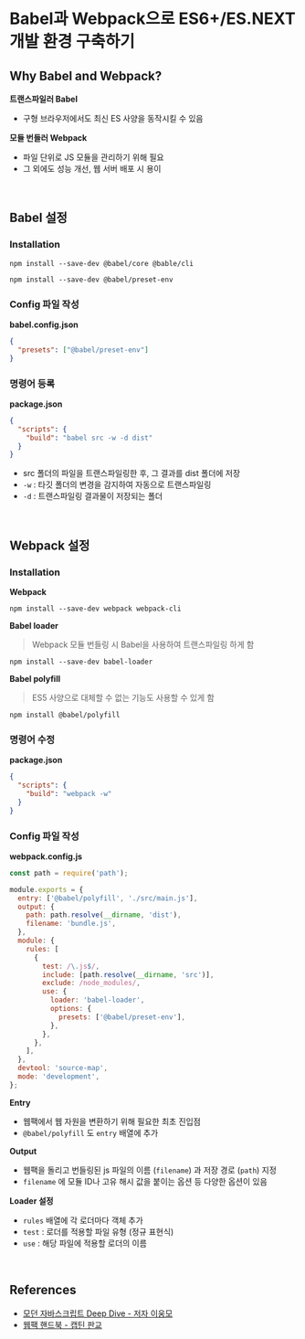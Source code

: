 # Babel과 Webpack으로 ES6+/ES.NEXT 개발 환경 구축하기

## Why Babel and Webpack?

**트랜스파일러 Babel**

- 구형 브라우저에서도 최신 ES 사양을 동작시킬 수 있음

**모듈 번들러 Webpack**

- 파일 단위로 JS 모듈을 관리하기 위해 필요
- 그 외에도 성능 개선, 웹 서버 배포 시 용이

<br />

## Babel 설정

### Installation

```
npm install --save-dev @babel/core @bable/cli
```

```
npm install --save-dev @babel/preset-env
```

### Config 파일 작성

**babel.config.json**

```json
{
  "presets": ["@babel/preset-env"]
}
```

### 명령어 등록

**package.json**

```json
{
  "scripts": {
    "build": "babel src -w -d dist"
  }
}
```

- src 폴더의 파일을 트랜스파일링한 후, 그 결과를 dist 폴더에 저장
- `-w` : 타깃 폴더의 변경을 감지하여 자동으로 트랜스파일링
- `-d` : 트랜스파일링 결과물이 저장되는 폴더

<br />

## Webpack 설정

### Installation

**Webpack**

```
npm install --save-dev webpack webpack-cli
```

**Babel loader**

> Webpack 모듈 번들링 시 Babel을 사용하여 트랜스파일링 하게 함

```
npm install --save-dev babel-loader
```

**Babel polyfill**

> ES5 사양으로 대체할 수 없는 기능도 사용할 수 있게 함

```
npm install @babel/polyfill
```

### 명령어 수정

**package.json**

```json
{
  "scripts": {
    "build": "webpack -w"
  }
}
```

### Config 파일 작성

**webpack.config.js**

```js
const path = require('path');

module.exports = {
  entry: ['@babel/polyfill', './src/main.js'],
  output: {
    path: path.resolve(__dirname, 'dist'),
    filename: 'bundle.js',
  },
  module: {
    rules: [
      {
        test: /\.js$/,
        include: [path.resolve(__dirname, 'src')],
        exclude: /node_modules/,
        use: {
          loader: 'babel-loader',
          options: {
            presets: ['@babel/preset-env'],
          },
        },
      },
    ],
  },
  devtool: 'source-map',
  mode: 'development',
};
```

**Entry**

- 웹팩에서 웹 자원을 변환하기 위해 필요한 최초 진입점
- `@babel/polyfill` 도 `entry` 배열에 추가

**Output**

- 웹팩을 돌리고 번들링된 js 파일의 이름 (`filename`) 과 저장 경로 (`path`) 지정
- `filename` 에 모듈 ID나 고유 해시 값을 붙이는 옵션 등 다양한 옵션이 있음

**Loader 설정**

- `rules` 배열에 각 로더마다 객체 추가
- `test` : 로더를 적용할 파일 유형 (정규 표현식)
- `use` : 해당 파일에 적용할 로더의 이름

<br />

## References

- [모던 자바스크립트 Deep Dive - 저자 이웅모]()
- [웹팩 핸드북 - 캡틴 판교](https://joshua1988.github.io/webpack-guide/concepts/overview.html)
